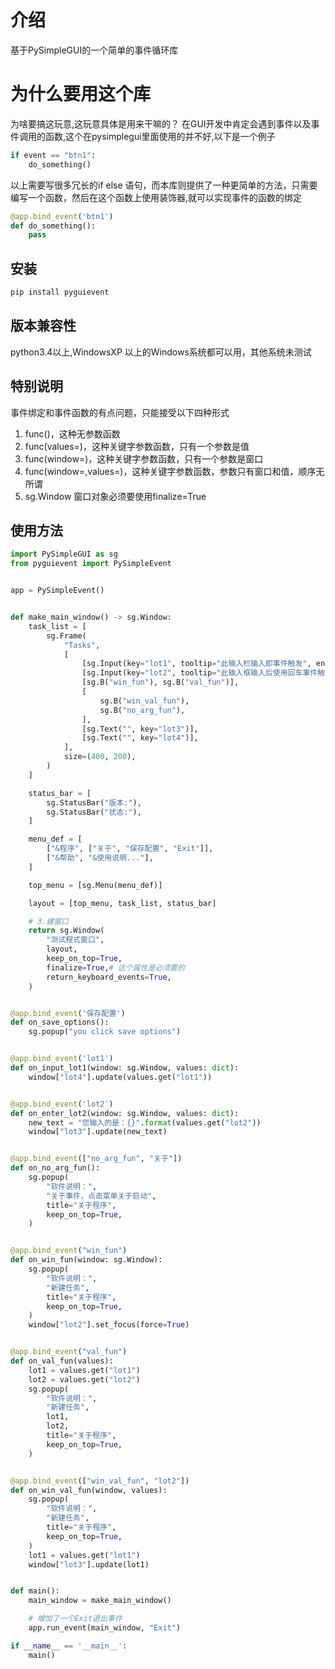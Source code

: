 # 介绍
基于PySimpleGUI的一个简单的事件循环库

# 为什么要用这个库
为啥要搞这玩意,这玩意具体是用来干嘛的？
在GUI开发中肯定会遇到事件以及事件调用的函数,这个在pysimplegui里面使用的并不好,以下是一个例子
~~~python
if event == "btn1":
    do_something()
~~~
以上需要写很多冗长的if else 语句，而本库则提供了一种更简单的方法，只需要编写一个函数，然后在这个函数上使用装饰器,就可以实现事件的函数的绑定

~~~python
@app.bind_event('btn1')
def do_something():
    pass
~~~

## 安装
~~~bash
pip install pyguievent
~~~

## 版本兼容性
python3.4以上,WindowsXP 以上的Windows系统都可以用，其他系统未测试

## 特别说明
事件绑定和事件函数的有点问题，只能接受以下四种形式
1. func()，这种无参数函数
2. func(values=)，这种关键字参数函数，只有一个参数是值
3. func(window=)，这种关键字参数函数，只有一个参数是窗口
4. func(window=,values=)，这种关键字参数函数，参数只有窗口和值，顺序无所谓
5. sg.Window 窗口对象必须要使用finalize=True


## 使用方法

~~~python
import PySimpleGUI as sg
from pyguievent import PySimpleEvent


app = PySimpleEvent()


def make_main_window() -> sg.Window:
    task_list = [
        sg.Frame(
            "Tasks",
            [
                [sg.Input(key="lot1", tooltip="此输入栏输入即事件触发", enable_events=True)],
                [sg.Input(key="lot2", tooltip="此输入框输入后使用回车事件触发")],
                [sg.B("win_fun"), sg.B("val_fun")],
                [
                    sg.B("win_val_fun"),
                    sg.B("no_arg_fun"),
                ],
                [sg.Text("", key="lot3")],
                [sg.Text("", key="lot4")],
            ],
            size=(400, 200),
        )
    ]

    status_bar = [
        sg.StatusBar("版本:"),
        sg.StatusBar("状态:"),
    ]

    menu_def = [
        ["&程序", ["关于", "保存配置", "Exit"]],
        ["&帮助", "&使用说明..."],
    ]

    top_menu = [sg.Menu(menu_def)]

    layout = [top_menu, task_list, status_bar]

    # 3.建窗口
    return sg.Window(
        "测试程式窗口",
        layout,
        keep_on_top=True,
        finalize=True,# 这个属性是必须要的
        return_keyboard_events=True,
    )


@app.bind_event('保存配置')
def on_save_options():
    sg.popup("you click save options")


@app.bind_event('lot1')
def on_input_lot1(window: sg.Window, values: dict):
    window["lot4"].update(values.get("lot1"))


@app.bind_event('lot2')
def on_enter_lot2(window: sg.Window, values: dict):
    new_text = "您输入的是：{}".format(values.get("lot2"))
    window["lot3"].update(new_text)


@app.bind_event(["no_arg_fun", "关于"])
def on_no_arg_fun():
    sg.popup(
        "软件说明：",
        "关于事件，点击菜单关于启动",
        title="关于程序",
        keep_on_top=True,
    )


@app.bind_event("win_fun")
def on_win_fun(window: sg.Window):
    sg.popup(
        "软件说明：",
        "新建任务",
        title="关于程序",
        keep_on_top=True,
    )
    window["lot2"].set_focus(force=True)


@app.bind_event("val_fun")
def on_val_fun(values):
    lot1 = values.get("lot1")
    lot2 = values.get("lot2")
    sg.popup(
        "软件说明：",
        "新建任务",
        lot1,
        lot2,
        title="关于程序",
        keep_on_top=True,
    )


@app.bind_event(["win_val_fun", "lot2"])
def on_win_val_fun(window, values):
    sg.popup(
        "软件说明：",
        "新建任务",
        title="关于程序",
        keep_on_top=True,
    )
    lot1 = values.get("lot1")
    window["lot3"].update(lot1)


def main():
    main_window = make_main_window()

    # 增加了一个Exit退出事件
    app.run_event(main_window, "Exit")

if __name__ == '__main__':
    main()

~~~
